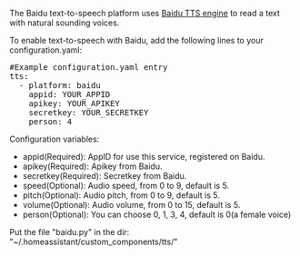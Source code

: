The Baidu text-to-speech platform uses <a href="https://cloud.baidu.com/product/speech/tts">Baidu TTS engine</a> to read a text with natural sounding voices.

To enable text-to-speech with Baidu, add the following lines to your configuration.yaml:

<pre class="lang:yaml decode:true">
#Example configuration.yaml entry
tts:
  - platform: baidu
    appid: YOUR_APPID 
    apikey: YOUR_APIKEY
    secretkey: YOUR_SECRETKEY
    person: 4
</pre>
    
Configura</li>tion variables:
<ul><li>appid(Required): AppID for use this service, registered on Baidu.</li>
  <li>apikey(Required): Apikey from Baidu.</li>
<li>secretkey(Required): Secretkey from Baidu.</li>
<li>speed(Optional): Audio speed, from 0 to 9, default is 5.</li>
<li>pitch(Optional): Audio pitch, from 0 to 9, default is 5.</li>
<li>volume(Optional): Audio volume, from 0 to 15, default is 5.</li>
<li>person(Optional): You can choose 0, 1, 3, 4, default is 0(a female voice)</li>
</ul>

Put the file "baidu.py" in the dir: "~/.homeassistant/custom_components/tts/"
